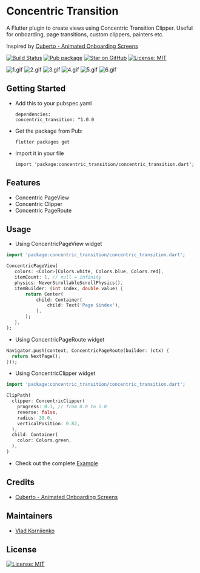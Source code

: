 # Concentric Transition

A Flutter plugin to create views using Concentric Transition Clipper. 
Useful for onboarding, page transitions, custom clippers, painters etc.

Inspired by [Cuberto - Animated Onboarding Screens](https://dribbble.com/shots/6654320-Animated-Onboarding-Screens)

[![Build Status](https://github.com/tiamo/flutter-concentric-transition/actions/workflows/main.yml/badge.svg)](https://github.com/tiamo/flutter-concentric-transition)
[![Pub package](https://img.shields.io/pub/v/concentric_transition.svg)](https://pub.dartlang.org/packages/concentric_transition)
[![Star on GitHub](https://img.shields.io/github/stars/tiamo/flutter-concentric-transition.svg?style=flat&logo=github&colorB=deeppink&label=stars)](https://github.com/tiamo/flutter-concentric-transition)
[![License: MIT](https://img.shields.io/badge/license-MIT-purple.svg)](https://opensource.org/licenses/MIT)

![1.gif](https://github.com/tiamo/flutter-concentric-transition/raw/master/screens/1.gif)
![2.gif](https://github.com/tiamo/flutter-concentric-transition/raw/master/screens/2.gif)
![3.gif](https://github.com/tiamo/flutter-concentric-transition/raw/master/screens/3.gif)
![4.gif](https://github.com/tiamo/flutter-concentric-transition/raw/master/screens/4.gif)
![5.gif](https://github.com/tiamo/flutter-concentric-transition/raw/master/screens/5.gif)
![6.gif](https://github.com/tiamo/flutter-concentric-transition/raw/master/screens/6.gif)

## Getting Started
* Add this to your pubspec.yaml
  ```
  dependencies:
  concentric_transition: ^1.0.0
  ```
* Get the package from Pub:
  ```
  flutter packages get
  ```
* Import it in your file
  ```
  import 'package:concentric_transition/concentric_transition.dart';
  ```
## Features

* Concentric PageView
* Concentric Clipper
* Concentric PageRoute

## Usage

 * Using ConcentricPageView widget
 ``` dart
 import 'package:concentric_transition/concentric_transition.dart';
 
 ConcentricPageView(
    colors: <Color>[Colors.white, Colors.blue, Colors.red],
    itemCount: 1, // null = infinity
    physics: NeverScrollableScrollPhysics(),
    itemBuilder: (int index, double value) {
        return Center(
            child: Container(
                child: Text('Page $index'),
            ),
        );
    },
 );
 ``` 
 
 * Using ConcentricPageRoute widget
 ``` dart
 Navigator.push(context, ConcentricPageRoute(builder: (ctx) {
   return NextPage();
 }));
 ``` 
 
 * Using ConcentricClipper widget
 ``` dart
 import 'package:concentric_transition/concentric_transition.dart';
 
 ClipPath(
   clipper: ConcentricClipper(
     progress: 0.1, // from 0.0 to 1.0
     reverse: false,
     radius: 30.0,
     verticalPosition: 0.82,
   ),
   child: Container(
     color: Colors.green,
   ),
 )
 ``` 
 
 * Check out the complete [Example](https://github.com/tiamo/flutter-concentric-transition/tree/master/example)

## Credits

 * [Cuberto - Animated Onboarding Screens](https://dribbble.com/shots/6654320-Animated-Onboarding-Screens)

## Maintainers
 
 * [Vlad Korniienko](https://github.com/tiamo)
 
## License

 [![License: MIT](https://img.shields.io/badge/license-MIT-purple.svg)](https://opensource.org/licenses/MIT)